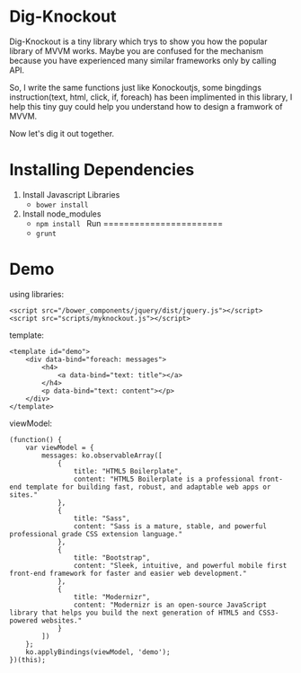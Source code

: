 Dig-Knockout
================

Dig-Knockout is a tiny library which trys to show you how the popular library of MVVM works. Maybe you are confused for the mechanism because you have experienced many similar frameworks only by calling API. 

So, I write the same functions just like Konockoutjs, some bingdings instruction(text, html, click, if, foreach) has been implimented in this library, I help this tiny guy could help you understand how to design a framwork of MVVM.

Now let's dig it out together.


Installing Dependencies
=======================

1. Install Javascript Libraries
    * `bower install `
2. Install node_modules
    * `npm install `
Run
=======================
    * `grunt `

Demo
================
using libraries:
```
<script src="/bower_components/jquery/dist/jquery.js"></script>
<script src="scripts/myknockout.js"></script>
```

template:
```
<template id="demo">
    <div data-bind="foreach: messages">
        <h4>
            <a data-bind="text: title"></a>
        </h4>
        <p data-bind="text: content"></p>
    </div> 
</template>
```

viewModel:
```
(function() {
    var viewModel = {
        messages: ko.observableArray([
            {
                title: "HTML5 Boilerplate",
                content: "HTML5 Boilerplate is a professional front-end template for building fast, robust, and adaptable web apps or sites."
            },
            {
                title: "Sass",
                content: "Sass is a mature, stable, and powerful professional grade CSS extension language."
            },
            {
                title: "Bootstrap",
                content: "Sleek, intuitive, and powerful mobile first front-end framework for faster and easier web development."
            },
            {
                title: "Modernizr",
                content: "Modernizr is an open-source JavaScript library that helps you build the next generation of HTML5 and CSS3-powered websites."
            }
        ])
    };
    ko.applyBindings(viewModel, 'demo');
})(this);

```
